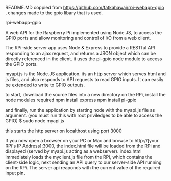 
README.MD
coppied from https://github.com/fatkahawai/rpi-webapp-gpio , changes made to the gpio libary that is used.

rpi-webapp-gpio

A web API for the Raspberry Pi implemented using Node.JS, to access the GPIO ports and allow monitoring and control of I/O from a web client.

The RPi-side server app uses Node & Express to provide a RESTful API responding to an ajax request, and returns a JSON object which can be directly referenced in the client.
it uses the pi-gpio node module to access the GPIO ports. 

myapi.js is the Node.JS application. its an http server which serves html and js files, and also responds to API requests to read GPIO inputs. It can easily be extended to write to GPIO outputs.

to start, download the source files into a new directory on the RPi, 
install the node modules required 
npm install express
npm install pi-gpio

and finally, run the application by starting node with the myapi.js file as argument.
(you must run this with root priviledges to be able to access the GPIO)
  $ sudo node myapi.js

this starts the http server on localthost using port 3000

If you now open a browser on your PC or Mac and browse to http://[your RPi's IP Address]:3000, the index.html file will be loaded from the RPi and displayed (served by myapi.js acting as a webserver). 
index.html immediately loads the myclient.js file from the RPi, which contains the client-side logic, next sending an API query to our server-side API running on the RPi. The server api reaponds with the current value of the required input pin.


